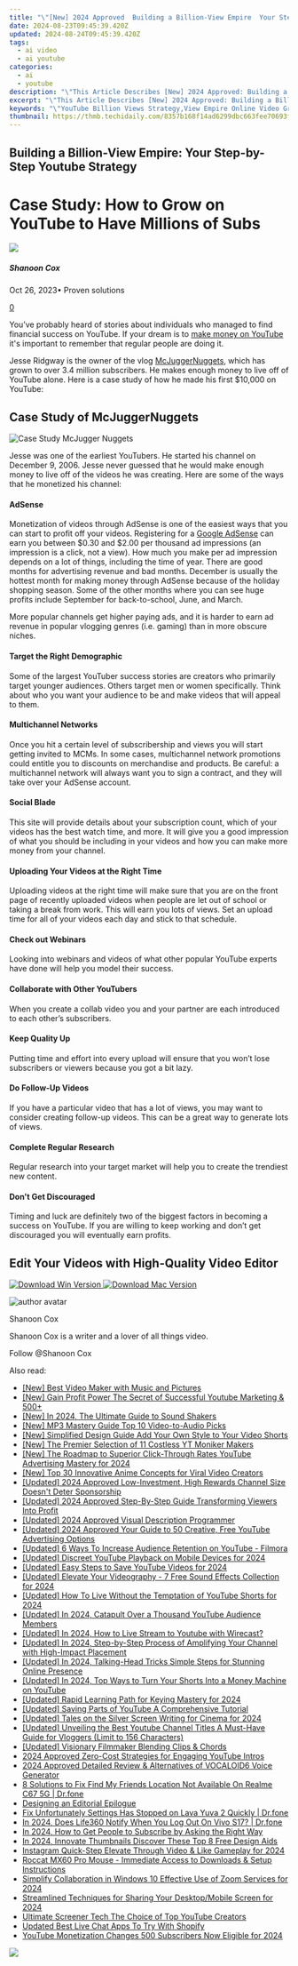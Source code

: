 ```yaml
---
title: "\"[New] 2024 Approved  Building a Billion-View Empire  Your Step-by-Step Youtube Strategy\""
date: 2024-08-23T09:45:39.420Z
updated: 2024-08-24T09:45:39.420Z
tags:
  - ai video
  - ai youtube
categories:
  - ai
  - youtube
description: "\"This Article Describes [New] 2024 Approved: Building a Billion-View Empire: Your Step-by-Step Youtube Strategy\""
excerpt: "\"This Article Describes [New] 2024 Approved: Building a Billion-View Empire: Your Step-by-Step Youtube Strategy\""
keywords: "\"YouTube Billion Views Strategy,View Empire Online Video Growth,Building Youtube Massive Subscribers,Video Marketing for Million Viewers,Step-by-Step Youtube Success Guide,Strategy to Reach 1B Views on YT,Achieve Billion Views YouTube Content\""
thumbnail: https://thmb.techidaily.com/8357b168f14ad6299dbc663fee70693f53617c625c6e0b9ad212abd473aa163b.jpg
---
```


## Building a Billion-View Empire: Your Step-by-Step Youtube Strategy

# Case Study: How to Grow on YouTube to Have Millions of Subs

![](https://images.wondershare.com/filmora/article-images/shannon-cox.jpg)

##### Shanoon Cox

 Oct 26, 2023• Proven solutions

[0](#commentsBoxSeoTemplate)

You’ve probably heard of stories about individuals who managed to find financial success on YouTube. If your dream is to [make money on YouTube](https://tools.techidaily.com/wondershare/filmora/download/) it's important to remember that regular people are doing it.

Jesse Ridgway is the owner of the vlog [McJuggerNuggets](https://www.youtube.com/user/McJuggerNuggets), which has grown to over 3.4 million subscribers. He makes enough money to live off of YouTube alone. Here is a case study of how he made his first $10,000 on YouTube:

## Case Study of McJuggerNuggets

![Case Study McJugger Nuggets](https://images.wondershare.com/filmora/article-images/case-study-mcjugger-nuggets.jpg)

Jesse was one of the earliest YouTubers. He started his channel on December 9, 2006\. Jesse never guessed that he would make enough money to live off of the videos he was creating. Here are some of the ways that he monetized his channel:

#### AdSense

Monetization of videos through AdSense is one of the easiest ways that you can start to profit off your videos. Registering for a [Google AdSense](https://www.google.com/adsense/start/#?modal%5Factive=none) can earn you between $0.30 and $2.00 per thousand ad impressions (an impression is a click, not a view). How much you make per ad impression depends on a lot of things, including the time of year. There are good months for advertising revenue and bad months. December is usually the hottest month for making money through AdSense because of the holiday shopping season. Some of the other months where you can see huge profits include September for back-to-school, June, and March.

More popular channels get higher paying ads, and it is harder to earn ad revenue in popular vlogging genres (i.e. gaming) than in more obscure niches.

#### Target the Right Demographic

Some of the largest YouTuber success stories are creators who primarily target younger audiences. Others target men or women specifically. Think about who you want your audience to be and make videos that will appeal to them.

#### Multichannel Networks

Once you hit a certain level of subscribership and views you will start getting invited to MCMs. In some cases, multichannel network promotions could entitle you to discounts on merchandise and products. Be careful: a multichannel network will always want you to sign a contract, and they will take over your AdSense account.

#### Social Blade

This site will provide details about your subscription count, which of your videos has the best watch time, and more. It will give you a good impression of what you should be including in your videos and how you can make more money from your channel.

#### Uploading Your Videos at the Right Time

Uploading videos at the right time will make sure that you are on the front page of recently uploaded videos when people are let out of school or taking a break from work. This will earn you lots of views. Set an upload time for all of your videos each day and stick to that schedule.

#### Check out Webinars

Looking into webinars and videos of what other popular YouTube experts have done will help you model their success.

#### Collaborate with Other YouTubers

When you create a collab video you and your partner are each introduced to each other’s subscribers.

#### Keep Quality Up

Putting time and effort into every upload will ensure that you won’t lose subscribers or viewers because you got a bit lazy.

#### Do Follow-Up Videos

If you have a particular video that has a lot of views, you may want to consider creating follow-up videos. This can be a great way to generate lots of views.

#### Complete Regular Research

Regular research into your target market will help you to create the trendiest new content.

#### Don't Get Discouraged

Timing and luck are definitely two of the biggest factors in becoming a success on YouTube. If you are willing to keep working and don’t get discouraged you will eventually earn profits.

## Edit Your Videos with High-Quality Video Editor

[![Download Win Version](https://images.wondershare.com/filmora/guide/download-btn-win.jpg) ](https://tools.techidaily.com/wondershare/filmora/download/) [![Download Mac Version](https://images.wondershare.com/filmora/guide/download-btn-mac.jpg) ](https://tools.techidaily.com/wondershare/filmora/download/)

![author avatar](https://images.wondershare.com/filmora/article-images/shannon-cox.jpg)

Shanoon Cox

Shanoon Cox is a writer and a lover of all things video.

Follow @Shanoon Cox


<ins class="adsbygoogle"
     style="display:block"
     data-ad-format="autorelaxed"
     data-ad-client="ca-pub-7571918770474297"
     data-ad-slot="1223367746"></ins>



<ins class="adsbygoogle"
     style="display:block"
     data-ad-client="ca-pub-7571918770474297"
     data-ad-slot="8358498916"
     data-ad-format="auto"
     data-full-width-responsive="true"></ins>





<span class="atpl-alsoreadstyle">Also read:</span>
<div><ul>
<li><a href="https://youtube-docs.techidaily.com/est-video-maker-with-music-and-pictures/"><u>[New] Best Video Maker with Music and Pictures</u></a></li>
<li><a href="https://youtube-docs.techidaily.com/ain-profit-power-the-secret-of-successful-youtube-marketing-and-500plus/"><u>[New] Gain Profit Power  The Secret of Successful Youtube Marketing & 500+</u></a></li>
<li><a href="https://youtube-docs.techidaily.com/n-2024-the-ultimate-guide-to-sound-shakers/"><u>[New] In 2024, The Ultimate Guide to Sound Shakers</u></a></li>
<li><a href="https://youtube-docs.techidaily.com/p3-mastery-guide-top-10-video-to-audio-picks/"><u>[New] MP3 Mastery Guide  Top 10 Video-to-Audio Picks</u></a></li>
<li><a href="https://youtube-docs.techidaily.com/implified-design-guide-add-your-own-style-to-your-video-shorts/"><u>[New] Simplified Design Guide  Add Your Own Style to Your Video Shorts</u></a></li>
<li><a href="https://youtube-docs.techidaily.com/he-premier-selection-of-11-costless-yt-moniker-makers/"><u>[New] The Premier Selection of 11 Costless YT Moniker Makers</u></a></li>
<li><a href="https://youtube-docs.techidaily.com/he-roadmap-to-superior-click-through-rates-youtube-advertising-mastery-for-2024/"><u>[New] The Roadmap to Superior Click-Through Rates  YouTube Advertising Mastery for 2024</u></a></li>
<li><a href="https://tiktok-video-files.techidaily.com/new-top-30-innovative-anime-concepts-for-viral-video-creators/"><u>[New] Top 30 Innovative Anime Concepts for Viral Video Creators</u></a></li>
<li><a href="https://youtube-docs.techidaily.com/ed-2024-approved-low-investment-high-rewards-channel-size-doesnt-deter-sponsorship/"><u>[Updated] 2024 Approved  Low-Investment, High Rewards  Channel Size Doesn't Deter Sponsorship</u></a></li>
<li><a href="https://youtube-docs.techidaily.com/ed-2024-approved-step-by-step-guide-transforming-viewers-into-profit/"><u>[Updated] 2024 Approved  Step-By-Step Guide  Transforming Viewers Into Profit</u></a></li>
<li><a href="https://youtube-docs.techidaily.com/ed-2024-approved-visual-description-programmer/"><u>[Updated] 2024 Approved  Visual Description Programmer</u></a></li>
<li><a href="https://youtube-docs.techidaily.com/ed-2024-approved-your-guide-to-50-creative-free-youtube-advertising-options/"><u>[Updated] 2024 Approved  Your Guide to 50 Creative, Free YouTube Advertising Options</u></a></li>
<li><a href="https://youtube-docs.techidaily.com/ed-6-ways-to-increase-audience-retention-on-youtube-filmora/"><u>[Updated] 6 Ways To Increase Audience Retention on YouTube - Filmora</u></a></li>
<li><a href="https://youtube-docs.techidaily.com/ed-discreet-youtube-playback-on-mobile-devices-for-2024/"><u>[Updated] Discreet YouTube Playback on Mobile Devices for 2024</u></a></li>
<li><a href="https://youtube-docs.techidaily.com/ed-easy-steps-to-save-youtube-videos-for-2024/"><u>[Updated] Easy Steps to Save YouTube Videos for 2024</u></a></li>
<li><a href="https://youtube-docs.techidaily.com/ed-elevate-your-videography-7-free-sound-effects-collection-for-2024/"><u>[Updated] Elevate Your Videography - 7 Free Sound Effects Collection for 2024</u></a></li>
<li><a href="https://youtube-docs.techidaily.com/ed-how-to-live-without-the-temptation-of-youtube-shorts-for-2024/"><u>[Updated] How To Live Without the Temptation of YouTube Shorts for 2024</u></a></li>
<li><a href="https://youtube-docs.techidaily.com/ed-in-2024-catapult-over-a-thousand-youtube-audience-members/"><u>[Updated] In 2024, Catapult Over a Thousand YouTube Audience Members</u></a></li>
<li><a href="https://youtube-docs.techidaily.com/ed-in-2024-how-to-live-stream-to-youtube-with-wirecast/"><u>[Updated] In 2024, How to Live Stream to Youtube with Wirecast?</u></a></li>
<li><a href="https://youtube-docs.techidaily.com/ed-in-2024-step-by-step-process-of-amplifying-your-channel-with-high-impact-placement/"><u>[Updated] In 2024, Step-by-Step Process of Amplifying Your Channel with High-Impact Placement</u></a></li>
<li><a href="https://youtube-docs.techidaily.com/ed-in-2024-talking-head-tricks-simple-steps-for-stunning-online-presence/"><u>[Updated] In 2024, Talking-Head Tricks  Simple Steps for Stunning Online Presence</u></a></li>
<li><a href="https://youtube-docs.techidaily.com/ed-in-2024-top-ways-to-turn-your-shorts-into-a-money-machine-on-youtube/"><u>[Updated] In 2024, Top Ways to Turn Your Shorts Into a Money Machine on YouTube</u></a></li>
<li><a href="https://youtube-docs.techidaily.com/ed-rapid-learning-path-for-keying-mastery-for-2024/"><u>[Updated] Rapid Learning Path for Keying Mastery for 2024</u></a></li>
<li><a href="https://youtube-docs.techidaily.com/ed-saving-parts-of-youtube-a-comprehensive-tutorial/"><u>[Updated] Saving Parts of YouTube  A Comprehensive Tutorial</u></a></li>
<li><a href="https://fox-cloud.techidaily.com/updated-tales-on-the-silver-screen-writing-for-cinema-for-2024/"><u>[Updated] Tales on the Silver Screen  Writing for Cinema for 2024</u></a></li>
<li><a href="https://youtube-docs.techidaily.com/ed-unveiling-the-best-youtube-channel-titles-a-must-have-guide-for-vloggers-limit-to-156-characters/"><u>[Updated] Unveiling the Best Youtube Channel Titles  A Must-Have Guide for Vloggers (Limit to 156 Characters)</u></a></li>
<li><a href="https://youtube-docs.techidaily.com/ed-visionary-filmmaker-blending-clips-and-chords/"><u>[Updated] Visionary Filmmaker  Blending Clips & Chords</u></a></li>
<li><a href="https://youtube-docs.techidaily.com/approved-zero-cost-strategies-for-engaging-youtube-intros/"><u>2024 Approved  Zero-Cost Strategies for Engaging YouTube Intros</u></a></li>
<li><a href="https://ai-voice.techidaily.com/2024-approved-detailed-review-and-alternatives-of-vocaloid6-voice-generator/"><u>2024 Approved Detailed Review & Alternatives of VOCALOID6 Voice Generator</u></a></li>
<li><a href="https://location-fake.techidaily.com/8-solutions-to-fix-find-my-friends-location-not-available-on-realme-c67-5g-drfone-by-drfone-virtual-android/"><u>8 Solutions to Fix Find My Friends Location Not Available On Realme C67 5G | Dr.fone</u></a></li>
<li><a href="https://youtube-docs.techidaily.com/ning-an-editorial-epilogue/"><u>Designing an Editorial Epilogue</u></a></li>
<li><a href="https://howto.techidaily.com/fix-unfortunately-settings-has-stopped-on-lava-yuva-2-quickly-drfone-by-drfone-fix-android-problems-fix-android-problems/"><u>Fix Unfortunately Settings Has Stopped on Lava Yuva 2 Quickly | Dr.fone</u></a></li>
<li><a href="https://review-topics.techidaily.com/in-2024-does-life360-notify-when-you-log-out-on-vivo-s17-drfone-by-drfone-virtual-android/"><u>In 2024, Does Life360 Notify When You Log Out On Vivo S17? | Dr.fone</u></a></li>
<li><a href="https://youtube-docs.techidaily.com/24-how-to-get-people-to-subscribe-by-asking-the-right-way/"><u>In 2024, How to Get People to Subscribe by Asking the Right Way</u></a></li>
<li><a href="https://youtube-docs.techidaily.com/24-innovate-thumbnails-discover-these-top-8-free-design-aids/"><u>In 2024, Innovate Thumbnails  Discover These Top 8 Free Design Aids</u></a></li>
<li><a href="https://instagram-video-recordings.techidaily.com/instagram-quick-step-elevate-through-video-and-like-gameplay-for-2024/"><u>Instagram Quick-Step  Elevate Through Video & Like Gameplay for 2024</u></a></li>
<li><a href="https://driver-download.techidaily.com/roccat-mx60-pro-mouse-immediate-access-to-downloads-and-setup-instructions/"><u>Roccat MX60 Pro Mouse - Immediate Access to Downloads & Setup Instructions</u></a></li>
<li><a href="https://extra-skills.techidaily.com/simplify-collaboration-in-windows-10-effective-use-of-zoom-services-for-2024/"><u>Simplify Collaboration in Windows 10  Effective Use of Zoom Services for 2024</u></a></li>
<li><a href="https://screen-video-capture.techidaily.com/streamlined-techniques-for-sharing-your-desktopmobile-screen-for-2024/"><u>Streamlined Techniques for Sharing Your Desktop/Mobile Screen for 2024</u></a></li>
<li><a href="https://youtube-docs.techidaily.com/ate-screener-tech-the-choice-of-top-youtube-creators/"><u>Ultimate Screener Tech  The Choice of Top YouTube Creators</u></a></li>
<li><a href="https://ai-live-streaming.techidaily.com/updated-best-live-chat-apps-to-try-with-shopify/"><u>Updated Best Live Chat Apps To Try With Shopify</u></a></li>
<li><a href="https://facebook-record-videos.techidaily.com/youtube-monetization-changes-500-subscribers-now-eligible-for-2024/"><u>YouTube Monetization Changes  500 Subscribers Now Eligible for 2024</u></a></li>
</ul></div>

<!-- affiliate ads begin -->
<a href="https://estore.winxdvd.com/order/checkout.php?PRODS=4081991&QTY=1&AFFILIATE=108875&CART=1"><img src="https://www.winxdvd.com/affiliate/new-banner/wt-500x500.jpg" border="0"></a>
<!-- affiliate ads end -->